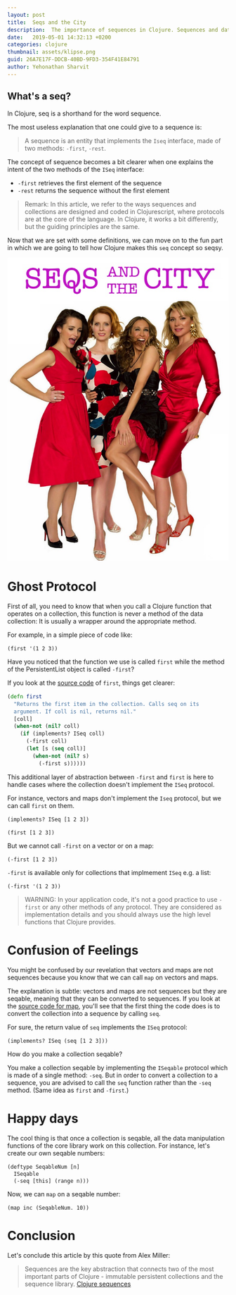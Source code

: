 ```yaml
---
layout: post
title:  Seqs and the City
description:  The importance of sequences in Clojure. Sequences and data collections. Lazy sequences.
date:   2019-05-01 14:32:13 +0200
categories: clojure
thumbnail: assets/klipse.png
guid: 26A7E17F-DDCB-40BD-9FD3-354F41E84791
author: Yehonathan Sharvit
---
```


## What's a seq?

In Clojure, seq is a shorthand for the word sequence.

The most useless explanation that one could give to a sequence is:

> A sequence is an entity that implements the `Iseq` interface, made of two methods: `-first`, `-rest`.

The concept of sequence becomes a bit clearer when one explains the intent of the two methods of the `ISeq` interface:

- `-first` retrieves the first element of the sequence 
- `-rest`  returns the sequence without the first element

> Remark: In this article, we refer to the ways sequences and collections are designed and coded in Clojurescript, where protocols are at the core of the language. In Clojure, it works a bit differently, but the guiding principles are the same.

Now that we are set with some definitions, we can move on to the fun part in which we are going to tell how Clojure makes this `seq` concept so seqsy.

![Seqs and the City](/assets/seqs-city.jpg)

# Ghost Protocol 

First of all, you need to know that when you call a Clojure function that operates on a collection, this function is never a method of the data collection: It is usually a wrapper around the appropriate method. 

For example, in a simple piece of code like:

~~~klipse
(first '(1 2 3))
~~~

Have you noticed that the function we use is called `first` while the method of the PersistentList object is called `-first`?  

If you look at the [source code](https://github.com/clojure/clojurescript/blob/95b13de8300123c3c984b80410475d5acd92af6f/src/main/cljs/cljs/core.cljs#L1228-L1237) of `first`, things get clearer:

~~~clojure
(defn first
  "Returns the first item in the collection. Calls seq on its
  argument. If coll is nil, returns nil."
  [coll]
  (when-not (nil? coll)
    (if (implements? ISeq coll)
      (-first coll)
      (let [s (seq coll)]
        (when-not (nil? s)
          (-first s))))))
~~~

This additional layer of abstraction between `-first` and `first` is here to handle cases where the collection doesn't implement the `ISeq` protocol.

For instance, vectors and maps don't implement the `Iseq` protocol, but we can call `first` on them.


~~~klipse
(implements? ISeq [1 2 3])
~~~

~~~klipse
(first [1 2 3])
~~~

But we cannot call `-first` on a vector or on a map:

~~~klipse
(-first [1 2 3])
~~~

`-first` is available only for collections that implmement `ISeq` e.g. a list:

~~~klipse
(-first '(1 2 3))
~~~

> WARNING: In your application code, it's not a good practice to use `-first` or any other methods of any protocol. They are considered as implementation details and you should always use the high level functions that Clojure provides.


# Confusion of Feelings

You might be confused by our revelation that vectors and maps are not sequences because you know that we can call `map` on vectors and maps. 

The explanation is subtle: vectors and maps are not sequences but they are seqable, meaning that they can be converted to sequences. If you look at the [source code for map](https://github.com/clojure/clojurescript/blob/95b13de8300123c3c984b80410475d5acd92af6f/src/main/cljs/cljs/core.cljs#L4709-4719), you'll see that the first thing the code does is to convert the collection into a sequence by calling `seq`. 

For sure, the return value of `seq` implements the `ISeq` protocol:

~~~klipse
(implements? ISeq (seq [1 2 3]))
~~~

How do you make a collection seqable? 

You make a collection seqable by implementing the `ISeqable` protocol which is made of a single method: `-seq`. But in order to convert a collection to a sequence, you are advised to call the `seq` function rather than the `-seq` method. (Same idea as `first` and `-first`.)


# Happy days

The cool thing is that once a collection is seqable, all the data manipulation functions of the core library work on this collection. For instance, let's create our own seqable numbers:

~~~klipse
(deftype SeqableNum [n]
  ISeqable
  (-seq [this] (range n)))
~~~

Now, we can `map` on a seqable number:

~~~klipse
(map inc (SeqableNum. 10))
~~~

# Conclusion

Let's conclude this article by this quote from Alex Miller:
> Sequences are the key abstraction that connects two of the most important parts of Clojure - immutable persistent collections and the sequence library. [Clojure sequences](http://insideclojure.org/2015/01/02/sequences/)



